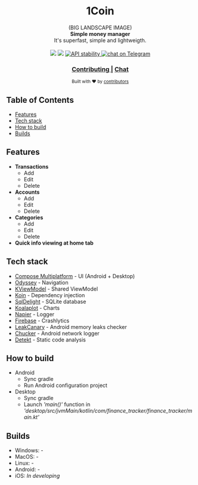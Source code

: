 <h1 align="center">1Coin</h1>

<div align="center">
      (BIG LANDSCAPE IMAGE)
</div>
<div align="center">
  <strong>Simple money manager</strong>
</div>
<div align="center">
  It's superfast, simple and lightweigth.
</div>

<br />

<div align="center">
  <!-- Contributors -->
  <a href="https://github.com/VitalyPeryatin/FinanceTracker/graphs/contributors" alt="Contributors">
        <img src="https://img.shields.io/github/contributors/VitalyPeryatin/FinanceTracker" /></a>
  <!-- Build status -->
  <a href="https://github.com/VitalyPeryatin/FinanceTracker/actions/workflows/android.yml" alt="Build status">
        <img src="https://img.shields.io/github/workflow/status/VitalyPeryatin/FinanceTracker/Android CI" /></a>
  <!-- Stability -->
  <a href="https://nodejs.org/api/documentation.html#documentation_stability_index">
    <img src="https://img.shields.io/badge/stability-experimental-orange.svg?style=flat-square"
      alt="API stability" />
  </a>
  <a href="https://t.me/+FFK1aCS6uJs1NTBi">
        <img src="https://img.shields.io/badge/Telegram-2CA5E0?logo=telegram&logoColor=white"
            alt="chat on Telegram"></a>
</div>

<div align="center">
  <h3>
    <a href="https://github.com/VitalyPeryatin/1Coin/blob/develop/CONTRIBUTING.md">
      Contributing
    </a>
    <span> | </span>
    <a href="https://t.me/+FFK1aCS6uJs1NTBi">
      Chat
    </a>
  </h3>
</div>

<div align="center">
  <sub>Built with ❤︎ by
    <a href="https://github.com/VitalyPeryatin/FinanceTracker/graphs/contributors">
      contributors
    </a>
  </sub>
</div>

## Table of Contents
- [Features](#features)
- [Tech stack](#tech-stack)
- [How to build](#how-to-build)
- [Builds](#builds)

## Features
- __Transactions__
    - Add
    - Edit
    - Delete
- __Accounts__
    - Add
    - Edit
    - Delete
- __Categories__
    - Add
    - Edit
    - Delete
- __Quick info viewing at home tab__

## Tech stack
- [Compose Multiplatform](https://github.com/JetBrains/compose-jb) - UI (Android + Desktop)
- [Odyssey](https://github.com/AlexGladkov/Odyssey) - Navigation
- [KViewModel](https://github.com/adeo-opensource/kviewmodel--mpp) - Shared ViewModel
- [Koin](https://insert-koin.io/) - Dependency injection
- [SqlDelight](https://github.com/cashapp/sqldelight) - SQLite database
- [Koalaplot](https://github.com/KoalaPlot/koalaplot-core) - Charts
- [Napier](https://github.com/AAkira/Napier) - Logger
- [Firebase](https://firebase.google.com/) - Crashlytics
- [LeakCanary](https://square.github.io/leakcanary/) - Android memory leaks checker
- [Chucker](https://github.com/ChuckerTeam/chucker) - Android network logger
- [Detekt](https://github.com/detekt/detekt) - Static code analysis

## How to build
- Android
    - Sync gradle
    - Run Android configuration project
- Desktop
    - Sync gradle
    - Launch <i>'main()'</i> function in <i>'desktop/src/jvmMain/kotlin/com/finance_tracker/finance_tracker/main.kt'</i>

## Builds
- Windows: -
- MacOS: -
- Linux: -
- Android: -
- iOS: <i>In developing</i>
